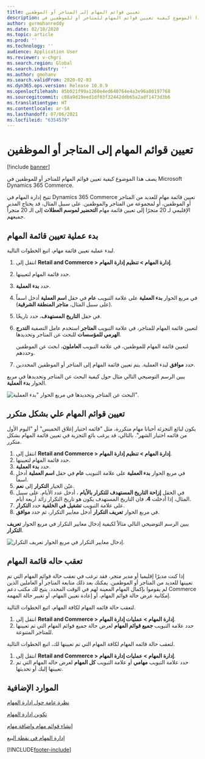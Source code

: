 ```yaml
---
title: تعيين قوائم المهام إلى المتاجر أو الموظفين
description: يصف هذا الموضوع كيفية تعيين قوائم المهام للمتاجر أو للموظفين في Microsoft Dynamics 365 Commerce.
author: gvrmohanreddy
ms.date: 02/10/2020
ms.topic: article
ms.prod: ''
ms.technology: ''
audience: Application User
ms.reviewer: v-chgri
ms.search.region: Global
ms.search.industry: ''
ms.author: gmohanv
ms.search.validFrom: 2020-02-03
ms.dyn365.ops.version: Release 10.0.9
ms.openlocfilehash: 85b021f99a1260e4ed640764e4a3e96a80197768
ms.sourcegitcommit: c08a9d19eed1df03f32442ddb65a2adf1473d3b6
ms.translationtype: HT
ms.contentlocale: ar-SA
ms.lasthandoff: 07/06/2021
ms.locfileid: "6354579"
---
```

# <a name="assign-task-lists-to-stores-or-employees"></a>تعيين قوائم المهام إلى المتاجر أو الموظفين

[!include [banner](includes/banner.md)]

يصف هذا الموضوع كيفية تعيين قوائم المهام للمتاجر أو للموظفين في Microsoft Dynamics 365 Commerce.

تتيح إدارة المهام في Dynamics 365 Commerce تعيين قائمة مهام للعديد من المتاجر أو الموظفين، أو لمجموعة من المتاجر والموظفين. على سبيل المثال، قد يحتاج المدير الإقليمي لـ 20 متجرًا إلى تعيين قائمة مهام **التحضير لموسم العطلات** إلى الـ 20 متجراً جميعهم.

## <a name="start-the-task-list-assignment-process"></a>بدء عملية تعيين قائمة المهام

لبدء عملية تعيين قائمة مهام، اتبع الخطوات التالية.

1. انتقل إلى **Retail and Commerce \> إدارة المهام \> تنظيم إدارة المهام**.
1. حدد قائمة المهام لتعيينها.
1. حدد **بدء العملية**.
1. في مربع الحوار **بدء العملية** على علامة التبويب **عام** في حقل **اسم العملية** أدخل اسماً (على سبيل المثال، **متاجر المنطقة الشرقية**).
1. في حقل **التاريخ المستهدف**، حدد تاريخًا.
1. لتعيين قائمة المهام للمتاجر، في علامة التبويب **المتاجر** استخدم عامل التصفية **التدرج الهرمي للمؤسسات** للبحث عن المتاجر وتحديدها.

    لتعيين قائمة المهام للموظفين، في علامة التبويب **العاملون**، ابحث عن الموظفين وحددهم.

1. حدد **موافق** لبدء العملية. يتم تعيين قائمة المهام إلى المتاجر أو الموظفين المحددين.

يبين الرسم التوضيحي التالي مثال حول كيفية البحث عن المتاجر وتحديدها في مربع الحوار **‏‫بدء العملية‬**.

![البحث عن المتاجر وتحديدها في مربع الحوار "بدء العملية".](media/HQ-Assign-Tasks-Lists.png)

## <a name="assign-task-lists-on-a-recurring-basis"></a>تعيين قوائم المهام علي بشكل متكرر

يكون لبائع التجزئة أحيانا مهام متكررة، مثل "قائمه اختيار إغلاق الخميس" أو "اليوم الأول من قائمه اختيار الشهر". بالتالي، قد يرغب بائع التجزية في تعيين قائمة المهام بشكل متكرر.

1. انتقل إلى **Retail and Commerce \> إدارة المهام \> تنظيم إدارة المهام**.
1. حدد قائمة المهام لتعيينها.
1. حدد **بدء العملية**.
1. في مربع الحوار **بدء العملية** على علامة التبويب **عام** في حقل **اسم العملية** أدخل اسماً.
1. عيّن الخيار **التكرار** إلى **نعم**.
1. في الحقل **إزاحة التاريخ المستهدف للتكرار بالأيام** ، أدخل عدد الأيام. على سبيل المثال، إذا أدخلت **4**، فان التاريخ المستهدف يكون هو تاريخ التكرار زائد أربعة أيام.
1. على علامة التبويب **تشغيل في الخلفية** حدد **التكرار**.
1. في مربع الحوار **‏‫تعريف التكرار‬** أدخل معايير التكرار، ثم حدد **موافق**.

يبين الرسم التوضيحي التالي مثالاً لكيفية إدخال معايير التكرار في مربع الحوار **تعريف التكرار**.

![إدخال معايير التكرار في مربع الحوار ‏‫تعريف التكرار‬.](media/HQ-Assign-Tasks-Lists-Recurrently.png)

## <a name="track-task-list-status"></a>تعقب حاله قائمة المهام

إذا كنت مديرًا إقليميا أو مدير متجر، فقد ترغب في تعقب حالة قوائم المهام التي تم تعيينها للعديد من المتاجر أو الموظفين. يمكنك بعد ذلك متابعة المتاجر أو العاملين الذين لم يقوموا بإكمال المهام المعينة لهم في الوقت المحدد. يتيح لك مكتب دعم Commerce إمكانية عرض حالة قوائم المهام، أو إعادة تعيين المهام، أو تغيير حالة المهمة.

لتعقب حالة قائمه المهام لكافة المهام، اتبع الخطوات التالية.

1. انتقل إلى **Retail and Commerce \> إدارة المهام \> عمليات إدارة المهام**.
1. حدد علامة التبويب **جميع قوائم المهام** لعرض حالة جميع قوائم المهام التي تم تعيينها للمتاجر المتنوعة.

لتعقب حالة قائمه المهام لكافة المهام التي تم تعيينها لك، اتبع الخطوات التالية.

1. انتقل إلى **Retail and Commerce \> إدارة المهام \> عمليات إدارة المهام**.
1. حدد علامة التبويب **مهامي** أو علامة التبويب **كل المهام** لعرض حاله المهام التي تم تعيينها إليك أو تحديثها.

## <a name="additional-resources"></a>الموارد الإضافية

[نظرة عامة حول إدارة المهام](task-mgmt-overview.md)

[تكوين إدارة المهام](task-mgmt-configure.md)

[إنشاء قوائم مهام وإضافة مهام](task-mgmt-create-lists.md)

[إدارة المهام في نقطة البيع](task-mgmt-POS.md)


[!INCLUDE[footer-include](../includes/footer-banner.md)]

